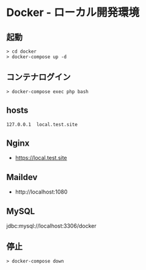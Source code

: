 # Docker - ローカル開発環境

## 起動
```
> cd docker
> docker-compose up -d
```

## コンテナログイン
```shell
> docker-compose exec php bash
```

## hosts
```
127.0.0.1  local.test.site
```

## Nginx
- https://local.test.site

## Maildev
- http://localhost:1080

## MySQL
jdbc:mysql://localhost:3306/docker

## 停止
```
> docker-compose down
```
